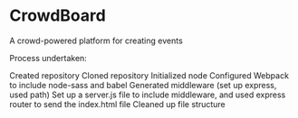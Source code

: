 # CrowdBoard
A crowd-powered platform for creating events

Process undertaken:

Created repository
Cloned repository
Initialized node
Configured Webpack to include node-sass and babel
Generated middleware (set up express, used path)
Set up a server.js file to include middleware, and used express router to send the index.html file
Cleaned up file structure
